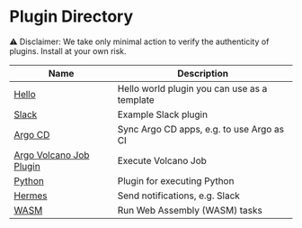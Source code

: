 # Plugin Directory

⚠️ Disclaimer: We take only minimal action to verify the authenticity of plugins. Install at your own risk.

| Name | Description |
|---|---|
| [Hello](https://github.com/argoproj-labs/argo-workflows-hello-executor-plugin) | Hello world plugin you can use as a template |
| [Slack](https://github.com/argoproj-labs/argo-workflows-slack-executor-plugin) | Example Slack plugin |
| [Argo CD](https://github.com/UrielCohen456/argo-workflows-argocd-executor-plugin) | Sync Argo CD apps, e.g. to use Argo as CI |
| [Argo Volcano Job Plugin](https://github.com/xfyun/argo-volcano-executor-plugin) | Execute Volcano Job |
| [Python](https://github.com/argoproj-labs/argo-workflows-python-executor-plugin) | Plugin for executing Python |
| [Hermes](https://github.com/kjagiello/hermes) | Send notifications, e.g. Slack |
| [WASM](https://github.com/Shark/wasm-workflows-plugin) | Run Web Assembly (WASM) tasks |
